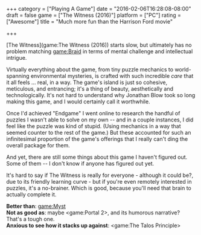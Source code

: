 +++
category = ["Playing A Game"]
date = "2016-02-06T16:28:08-08:00"
draft = false
game = ["The Witness (2016)"]
platform = ["PC"]
rating = ["Awesome"]
title = "Much more fun than the Harrison Ford movie"

+++

[The Witness](game:The Witness (2016)) starts slow, but ultimately has no problem matching <game:Braid> in terms of mental challenge and intellectual intrigue.

Virtually everything about the game, from tiny puzzle mechanics to world-spanning environmental mysteries, is crafted with such incredible <i>care</i> that it all feels ... real, in a way.  The game's island is just so cohesive, meticulous, and entrancing; it's a thing of beauty, aesthetically and technologically.  It's not hard to understand why Jonathan Blow took so long making this game, and I would certainly call it worthwhile.

Once I'd achieved "Endgame" I went online to research the handful of puzzles I wasn't able to solve on my own -- and in a couple instances, I did feel like the puzzle was kind of stupid.  (Using mechanics in a way that seemed counter to the rest of the game.)  But these accounted for such an infinitesimal proportion of the game's offerings that I really can't ding the overall package for them.

And yet, there are still some things about this game I haven't figured out.  Some of them -- I don't know if anyone has figured out yet.

It's hard to say if The Witness is really for everyone - although it could be?, due to its friendly learning curve - but if you're even remotely interested in puzzles, it's a no-brainer.  Which is good, because you'll need that brain to actually complete it.

<b>Better than</b>: <game:Myst>  
<b>Not as good as</b>: maybe <game:Portal 2>, and its humorous narrative?  That's a tough one.  
<b>Anxious to see how it stacks up against</b>: <game:The Talos Principle>

